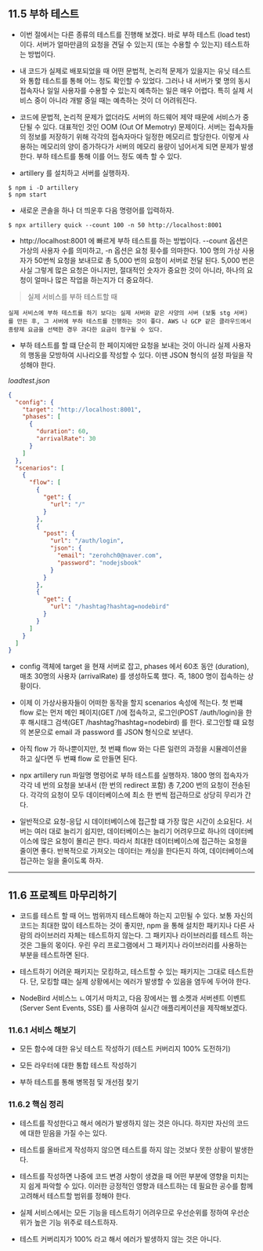## 11.5 부하 테스트

- 이번 절에서는 다른 종류의 테스트를 진행해 보겠다. 바로 부하 테스트 (load test) 이다. 서버가 얼마만큼의 요청을 견딜 수 있는지 (또는 수용할 수 있는지) 테스트하는 방법이다.

- 내 코드가 실제로 배포되었을 때 어떤 문법적, 논리적 문제가 있을지는 유닛 테스트와 통합 테스트를 통해 어느 정도 확인할 수 있었다. 그러나 내 서버가 몇 명의 동시 접속자나 일일 사용자를 수용할 수 있는지 예측하는 일은 매우 어렵다. 특히 실제 서비스 중이 아니라 개발 중일 때는 예측하는 것이 더 어려워진다.

- 코드에 문법적, 논리적 문제가 없더라도 서버의 하드웨어 제약 때문에 서비스가 중단될 수 있다. 대표적인 것인 OOM (Out Of Memotry) 문제이다. 서버는 접속자들의 정보를 저장하기 위해 각각의 접속자마다 일정한 메모리르 할당한다. 이렇게 사용하는 메모리의 양이 증가하다가 서버의 메모리 용량이 넘어서게 되면 문제가 발생한다. 부하 테스트를 통해 이를 어느 정도 예측 할 수 있다.

- artillery 를 설치하고 서버를 실행하자.

```
$ npm i -D artillery
$ npm start
```

- 새로운 콘솔을 하나 더 띄운후 다음 명령어를 입력하자.

```
$ npx artillery quick --count 100 -n 50 http://localhost:8001
```

- http://localhost:8001 에 빠르게 부하 테스트를 하는 방법이다. --count 옵션은 가상의 사용자 수를 의미하고, -n 옵션은 요청 횟수를 의마한다. 100 명의 가상 사용자가 50번씩 요청을 보내므로 총 5,000 번의 요청이 서버로 전달 된다. 5,000 번은 사실 그렇게 많은 요청은 아니지만, 절대적인 숫자가 중요한 것이 아니라, 하나의 요청이 얼마나 많은 작업을 하는지가 더 중요하다.

> 실제 서비스를 부하 테스트할 때

```
실제 서비스에 부하 테스트를 하기 보다는 실제 서버와 같은 사양의 서버 (보통 stg 서버) 를 만든 후, 그 서버에 부하 테스트를 진행하는 것이 좋다. AWS 나 GCP 같은 클라우드에서 종량제 요금을 선택한 경우 과다한 요금이 청구될 수 있다.
```

- 부하 테스트를 할 떄 단순히 한 페이지에만 요청을 보내는 것이 아니라 실제 사용자의 행동을 모방하여 시나리오를 작성할 수 있다. 이땐 JSON 형식의 설정 파일을 작성해야 한다.

_loadtest.json_

```json
{
  "config": {
    "target": "http://localhost:8001",
    "phases": [
      {
        "duration": 60,
        "arrivalRate": 30
      }
    ]
  },
  "scenarios": [
    {
      "flow": [
        {
          "get": {
            "url": "/"
          }
        },
        {
          "post": {
            "url": "/auth/login",
            "json": {
              "email": "zerohch0@naver.com",
              "password": "nodejsbook"
            }
          }
        },
        {
          "get": {
            "url": "/hashtag?hashtag=nodebird"
          }
        }
      ]
    }
  ]
}
```

- config 객체에 target 을 현재 서버로 잡고, phases 에서 60초 동안 (duration), 매초 30명의 사용자 (arrivalRate) 를 생성하도록 했다. 즉, 1800 명이 접속하는 상황이다.

- 이제 이 가상사용자들이 어떠한 동작을 할지 scenarios 속성에 적는다. 첫 번쨰 flow 로는 먼저 메인 페이지(GET /)에 접속하고, 로그인(POST /auth/login)을 한 후 해시태그 검색(GET /hashtag?hashtag=nodebird) 를 한다. 로그인할 떄 요청의 본문으로 email 과 password 를 JSON 형식으로 보낸다.

- 아직 flow 가 하나뿐이지만, 첫 번쨰 flow 와는 다른 일련의 과정을 시뮬레이션을 하고 싶다면 두 번쨰 flow 로 만들면 된다.

- npx artillery run 파일명 명렁어로 부하 테스트를 실행하자. 1800 명의 접속자가 각각 네 번의 요청을 보내서 (한 번의 redirect 포함) 총 7,200 번의 요청이 전송된다. 각각의 요청이 모두 데이터베이스에 최소 한 번씩 접근하므로 상당히 무리가 간다.

- 일반적으로 요청-응답 시 데이터베이스에 접근할 떄 가장 많은 시간이 소요된다. 서버는 여러 대로 늘리기 쉽지만, 데이터베이스는 늘리기 어려우므로 하나의 데이터베이스에 많은 요청이 몰리곤 한다. 따라서 최대한 데이터베이스에 접근하는 요청을 줄이면 좋다. 반복적으로 가져오는 데이터는 캐싱을 한다든지 하여, 데이터베이스에 접근하는 일을 줄이도록 하자.

---

## 11.6 프로젝트 마무리하기

- 코드를 테스트 할 때 어느 범위까지 테스트해야 하는지 고민될 수 있다. 보통 자신의 코드는 최대한 많이 테스트하는 것이 좋지만, npm 을 통해 설치한 패키지나 다른 사람의 라이브러리 자체는 테스트하지 않는다. 그 패키지나 라이브러리를 테스트 하는 것은 그들의 몫이다. 우린 우리 프로그램에서 그 패키지나 라이브러리를 사용하는 부분을 테스트하면 된다.

- 테스트하기 어려운 패키지는 모킹하고, 테스트할 수 있는 패키지는 그대로 테스트한다. 단, 모킹할 떄는 실제 상황에서는 에러가 발생할 수 있음을 염두에 두어야 한다.

- NodeBird 서비스느 ㄴ여기서 마치고, 다음 장에서는 웹 소켓과 서버센트 이벤트 (Server Sent Events, SSE) 를 사용하여 실시간 애플리케이션을 제작해보겠다.

### 11.6.1 서비스 해보기

- 모든 함수에 대한 유닛 테스트 작성하기 (테스트 커버리지 100% 도전하기)

- 모든 라우터에 대한 통합 테스트 작성하기

- 부하 테스트를 통해 병목점 및 개선점 찾기

### 11.6.2 핵심 정리

- 테스트를 작성한다고 해서 에러가 발생하지 않는 것은 아니다. 하지만 자신의 코드에 대한 믿음을 가질 수는 있다.

- 테스트를 올바르게 작성하지 않으면 테스트를 하지 않는 것보다 못한 상황이 발생한다.

- 테스트를 작성하면 나중에 코드 변경 사항이 생겼을 때 어떤 부분에 영향을 미치는지 쉽게 파악할 수 있다. 이러한 긍정적인 영향과 테스트하는 데 필요한 공수를 함께 고려해서 테스트할 범위를 정해야 한다.

- 실제 서비스에서는 모든 기능을 테스트하기 어려우므로 우선순위를 정하여 우선순위가 높은 기능 위주로 테스트하자.

- 테스트 커버리지가 100% 라고 해서 에러가 발생하지 않는 것은 아니다.

